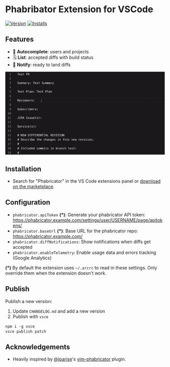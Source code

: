 # Phabribator Extension for VSCode

[![Version](https://vsmarketplacebadge.apphb.com/version/christianvuerings.vscode-phabricator.svg)](https://marketplace.visualstudio.com/items?itemName=christianvuerings.vscode-phabricator) [![Installs](https://vsmarketplacebadge.apphb.com/installs-short/christianvuerings.vscode-phabricator.svg)](https://marketplace.visualstudio.com/items?itemName=christianvuerings.vscode-phabricator)

## Features

- 💬 **Autocomplete**: users and projects
- 🗒️ **List**: accepted diffs with build status
- 🔔 **Notify**: ready to land diffs

<img src="images/vscode-phabricator-screencast.gif" width="700" alt="Username & project autocompletion in VSCode" />

## Installation

- Search for "Phabricator" in the VS Code extensions panel or [download on the marketplace](https://marketplace.visualstudio.com/items?itemName=christianvuerings.vscode-phabricator).

## Configuration

- `phabricator.apiToken` **(\*)**: Generate your phabricator API token: https://phabricator.example.com/settings/user/USERNAME/page/apitokens/
- `phabricator.baseUrl` **(\*)**: Base URL for the phabricator repo: https://phabricator.example.com/
- `phabricator.diffNotifications`: Show notifications when diffs get accepted
- `phabricator.enableTelemetry`: Enable usage data and errors tracking (Google Analytics)

**(\*)** By default the extension uses `~/.arcrc` to read in these settings. Only override them when the extension doesn't work.

## Publish

Publish a new version:

1. Update `CHANGELOG.md` and add a new version
2. Publish with `vsce`

```
npm i -g vsce
vsce publish patch
```

## Acknowledgements

- Heavily inspired by [@jparise](https://github.com/jparise)'s [vim-phabricator](https://github.com/jparise/vim-phabricator) plugin.
